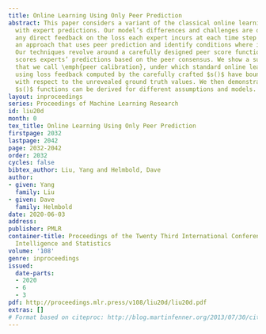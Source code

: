 ```yaml
---
title: Online Learning Using Only Peer Prediction
abstract: This paper considers a variant of the classical online learning problem
  with expert predictions. Our model’s differences and challenges are due to lacking
  any direct feedback on the loss each expert incurs at each time step $t$. We propose
  an approach that uses peer prediction and identify conditions where it succeeds.
  Our techniques revolve around a carefully designed peer score function $s()$ that
  scores experts’ predictions based on the peer consensus. We show a sufficient condition,
  that we call \emph{peer calibration}, under which standard online learning algorithms
  using loss feedback computed by the carefully crafted $s()$ have bounded regret
  with respect to the unrevealed ground truth values. We then demonstrate how suitable
  $s()$ functions can be derived for different assumptions and models.
layout: inproceedings
series: Proceedings of Machine Learning Research
id: liu20d
month: 0
tex_title: Online Learning Using Only Peer Prediction
firstpage: 2032
lastpage: 2042
page: 2032-2042
order: 2032
cycles: false
bibtex_author: Liu, Yang and Helmbold, Dave
author:
- given: Yang
  family: Liu
- given: Dave
  family: Helmbold
date: 2020-06-03
address: 
publisher: PMLR
container-title: Proceedings of the Twenty Third International Conference on Artificial
  Intelligence and Statistics
volume: '108'
genre: inproceedings
issued:
  date-parts:
  - 2020
  - 6
  - 3
pdf: http://proceedings.mlr.press/v108/liu20d/liu20d.pdf
extras: []
# Format based on citeproc: http://blog.martinfenner.org/2013/07/30/citeproc-yaml-for-bibliographies/
---
```

